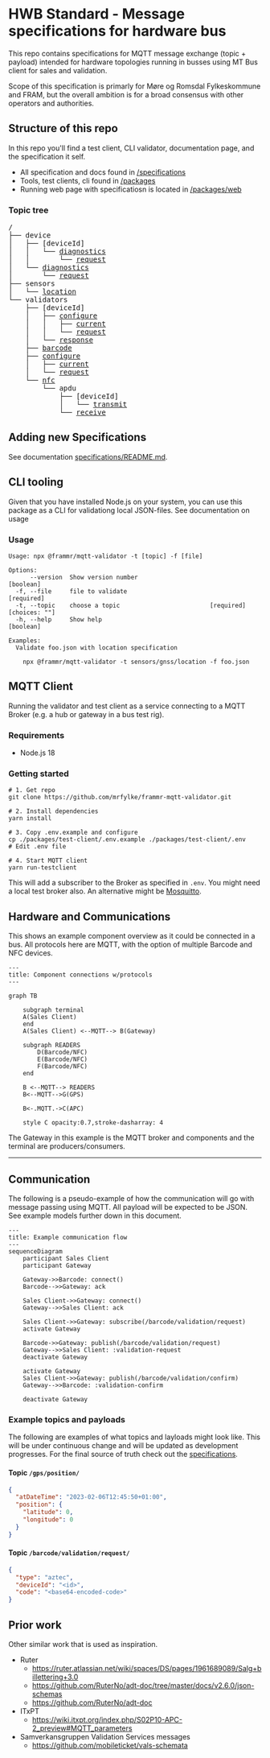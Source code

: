 # HWB Standard - Message specifications for hardware bus

This repo contains specifications for MQTT message exchange (topic + payload)
intended for hardware topologies running in busses using MT Bus client for sales
and validation.

Scope of this specification is primarly for Møre og Romsdal Fylkeskommune and
FRAM, but the overall ambition is for a broad consensus with other operators and
authorities.

## Structure of this repo

In this repo you'll find a test client, CLI validator, documentation page, and
the specification it self.

- All specification and docs found in [/specifications](./specifications/)
- Tools, test clients, cli found in [/packages](./packages/)
- Running web page with specificatiosn is located in
  [/packages/web](./packages/web)

### Topic tree

<pre>
/
├── device
│   ├── [deviceId]
│   │   └── <a href="./specifications/device/[deviceId]/diagnostics/">diagnostics</a>
│   │       └── <a href="./specifications/device/[deviceId]/diagnostics/request/">request</a>
│   └── <a href="./specifications/device/diagnostics/">diagnostics</a>
│       └── <a href="./specifications/device/diagnostics/request/">request</a>
├── sensors
│   └── <a href="./specifications/sensors/location/">location</a>
└── validators
    ├── [deviceId]
    │   ├── <a href="./specifications/validators/%5BdeviceId%5D/configure">configure</a>
    │   │   ├── <a href="./specifications/validators/%5BdeviceId%5D/configure/current">current</a>
    │   │   └── <a href="./specifications/validators/%5BdeviceId%5D/configure/request">request</a>
    │   └── <a href="./specifications/validators/%5BdeviceId%5D/response">response</a>
    ├── <a href="./specifications/validators/barcode/">barcode</a>
    ├── <a href="./specifications/validators/configure">configure</a>
    │   ├── <a href="./specifications/validators/configure/current">current</a>
    │   └── <a href="./specifications/validators/configure/request">request</a>
    └── <a href="./specifications/validators/nfc/">nfc</a>
        └── apdu
            ├── [deviceId]
            │   └── <a href="./specifications/validators/nfc/apdu/[deviceId]/transmit/">transmit</a>
            └── <a href="./specifications/validators/nfc/apdu/receive/">receive</a>
</pre>

## Adding new Specifications

See documentation [specifications/README.md](./specifications/README.md).

## CLI tooling

Given that you have installed Node.js on your system, you can use this package
as a CLI for validationg local JSON-files. See documentation on usage

### Usage

```
Usage: npx @frammr/mqtt-validator -t [topic] -f [file]

Options:
      --version  Show version number                                   [boolean]
  -f, --file     file to validate                                     [required]
  -t, --topic    choose a topic                         [required] [choices: ""]
  -h, --help     Show help                                             [boolean]

Examples:
  Validate foo.json with location specification

    npx @frammr/mqtt-validator -t sensors/gnss/location -f foo.json
```

## MQTT Client

Running the validator and test client as a service connecting to a MQTT Broker
(e.g. a hub or gateway in a bus test rig).

### Requirements

- Node.js 18

### Getting started

```shell
# 1. Get repo
git clone https://github.com/mrfylke/frammr-mqtt-validator.git

# 2. Install dependencies
yarn install

# 3. Copy .env.example and configure
cp ./packages/test-client/.env.example ./packages/test-client/.env
# Edit .env file

# 4. Start MQTT client
yarn run-testclient
```

This will add a subscriber to the Broker as specified in `.env`. You might need
a local test broker also. An alternative might be
[Mosquitto](https://mosquitto.org/).

## Hardware and Communications

This shows an example component overview as it could be connected in a bus. All
protocols here are MQTT, with the option of multiple Barcode and NFC devices.

```mermaid
---
title: Component connections w/protocols
---

graph TB

    subgraph terminal
    A(Sales Client)
    end
    A(Sales Client) <--MQTT--> B(Gateway)

    subgraph READERS
        D(Barcode/NFC)
        E(Barcode/NFC)
        F(Barcode/NFC)
    end

    B <--MQTT--> READERS
    B<--MQTT-->G(GPS)

    B<-.MQTT.->C(APC)

    style C opacity:0.7,stroke-dasharray: 4

```

The Gateway in this example is the MQTT broker and components and the terminal
are producers/consumers.

---

## Communication

The following is a pseudo-example of how the communication will go with message
passing using MQTT. All payload will be expected to be JSON. See example models
further down in this document.

```mermaid
---
title: Example communication flow
---
sequenceDiagram
    participant Sales Client
    participant Gateway

    Gateway->>Barcode: connect()
    Barcode-->>Gateway: ack

    Sales Client->>Gateway: connect()
    Gateway-->>Sales Client: ack

    Sales Client->>Gateway: subscribe(/barcode/validation/request)
    activate Gateway

    Barcode->>Gateway: publish(/barcode/validation/request)
    Gateway-->>Sales Client: :validation-request
    deactivate Gateway

    activate Gateway
    Sales Client->>Gateway: publish(/barcode/validation/confirm)
    Gateway-->>Barcode: :validation-confirm

    deactivate Gateway
```

### Example topics and payloads

The following are examples of what topics and layloads might look like. This
will be under continuous change and will be updated as development progresses.
For the final source of truth check out the [specifications](./specifications).

#### Topic `/gps/position/`

```json
{
  "atDateTime": "2023-02-06T12:45:50+01:00",
  "position": {
    "latitude": 0,
    "longitude": 0
  }
}
```

#### Topic `/barcode/validation/request/`

```json
{
  "type": "aztec",
  "deviceId": "<id>",
  "code": "<base64-encoded-code>"
}
```

## Prior work

Other similar work that is used as inspiration.

- Ruter
  - https://ruter.atlassian.net/wiki/spaces/DS/pages/1961689089/Salg+billettering+3.0
  - https://github.com/RuterNo/adt-doc/tree/master/docs/v2.6.0/json-schemas
  - https://github.com/RuterNo/adt-doc
- ITxPT
  - https://wiki.itxpt.org/index.php/S02P10-APC-2_preview#MQTT_parameters
- Samverkansgruppen Validation Services messages
  - https://github.com/mobileticket/vals-schemata
